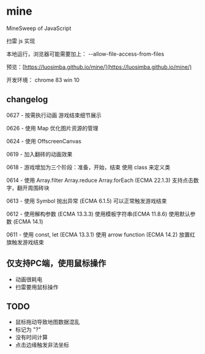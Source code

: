 # mine
MineSweep of JavaScript


扫雷 js 实现

本地运行，浏览器可能需要加上： --allow-file-access-from-files

预览：[https://luosimba.github.io/mine/](https://luosimba.github.io/mine/)


开发环境：
    chrome 83
    win 10





## changelog

0627 - 按需执行动画
       游戏结束细节展示

0626 - 使用 Map
       优化图片资源的管理

0624 - 使用 OffscreenCanvas

0619 - 加入翻砖的动画效果

0618 - 游戏增加为三个阶段：准备，开始，结束
       使用 class 来定义类

0614 - 使用 Array.filter Array.reduce Array.forEach (ECMA 22.1.3)
       支持点击数字，翻开周围砖块

0613 - 使用 Symbol 抛出异常 (ECMA 6.1.5)
       可以正常触发游戏结束

0612 - 使用解构参数 (ECMA 13.3.3)
       使用模板字符串(ECMA 11.8.6)
       使用默认参数 (ECMA 14.1)

0611 - 使用 const, let (ECMA 13.3.1)
       使用 arrow function (ECMA 14.2)
       放置红旗触发游戏结束




## 仅支持PC端，使用鼠标操作
* 动画很耗电
* 扫雷要用鼠标操作


## TODO

* 鼠标拖动导致地图数据混乱
* 标记为 "?"
* 没有时间计算
* 点击边缘触发非法坐标

